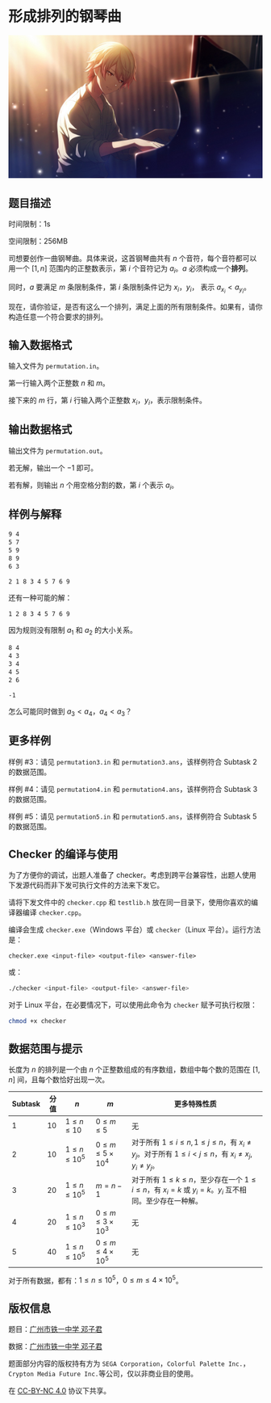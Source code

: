 # 形成排列的钢琴曲

![星星的旋律](./card_013_016_normal_compressed.jpg)

## 题目描述

时间限制：1s

空间限制：256MB

司想要创作一曲钢琴曲。具体来说，这首钢琴曲共有 $n$ 个音符，每个音符都可以用一个 $[1,n]$ 范围内的正整数表示，第 $i$ 个音符记为 $a_i$。$a$ 必须构成一个**排列**。

同时，$a$ 要满足 $m$ 条限制条件，第 $i$ 条限制条件记为 $x_i$，$y_i$， 表示 $a_{x_i}<a_{y_i}$。

现在，请你验证，是否有这么一个排列，满足上面的所有限制条件。如果有，请你构造任意一个符合要求的排列。

## 输入数据格式

输入文件为 `permutation.in`。

第一行输入两个正整数 $n$ 和 $m$。

接下来的 $m$ 行，第 $i$ 行输入两个正整数 $x_i$，$y_i$，表示限制条件。

## 输出数据格式

输出文件为 `permutation.out`。

若无解，输出一个 $-1$ 即可。

若有解，则输出 $n$ 个用空格分割的数，第 $i$ 个表示 $a_i$。

## 样例与解释

```input1
9 4
5 7
5 9
8 9
6 3
```

```output1
2 1 8 3 4 5 7 6 9
```

还有一种可能的解：

```
1 2 8 3 4 5 7 6 9
```

因为规则没有限制 $a_1$ 和 $a_2$ 的大小关系。

```input2
8 4
4 3
3 4
4 5
2 6
```

```output2
-1
```

怎么可能同时做到 $a_3<a_4$，$a_4<a_3$？

## 更多样例

样例 #3：请见 `permutation3.in` 和 `permutation3.ans`，该样例符合 Subtask 2 的数据范围。

样例 #4：请见 `permutation4.in` 和 `permutation4.ans`，该样例符合 Subtask 3 的数据范围。

样例 #5：请见 `permutation5.in` 和 `permutation5.ans`，该样例符合 Subtask 5 的数据范围。

## Checker 的编译与使用

为了方便你的调试，出题人准备了 checker。考虑到跨平台兼容性，出题人使用下发源代码而非下发可执行文件的方法来下发它。

请将下发文件中的 `checker.cpp` 和 `testlib.h` 放在同一目录下，使用你喜欢的编译器编译 `checker.cpp`。

编译会生成 `checker.exe`（Windows 平台）或 `checker`（Linux 平台）。运行方法是：

```shell
checker.exe <input-file> <output-file> <answer-file>
```

或：

```bash
./checker <input-file> <output-file> <answer-file>
```

对于 Linux 平台，在必要情况下，可以使用此命令为 `checker` 赋予可执行权限：

```bash
chmod +x checker
```

## 数据范围与提示

长度为 $n$ 的排列是一个由 $n$ 个正整数组成的有序数组，数组中每个数的范围在 $[1,n]$ 间，且每个数恰好出现一次。

| Subtask | 分值 | $n$             | $m$                    | 更多特殊性质                                                 |
| ------- | ---- | --------------- | ---------------------- | ------------------------------------------------------------ |
| 1       | 10   | $1\le n\le10$   | $0\le m\le5$           | 无                                                           |
| 2       | 10   | $1\le n\le10^5$ | $0\le m\le5\times10^4$ | 对于所有 $1\le i\le n,1\le j\le n$，有 $x_i\neq y_j$。对于所有 $1\le i<j\le n$，有 $x_i\neq x_j,y_i\neq y_j$。 |
| 3       | 20   | $1\le n\le10^5$ | $m=n-1$                | 对于所有 $1\le k\le n$，至少存在一个 $1\le i\le n$，有 $x_i=k$ 或 $y_i=k$。$y_i$ 互不相同。至少存在一种解。 |
| 4       | 20   | $1\le n\le10^3$ | $0\le m\le3\times10^3$ | 无                                                           |
| 5       | 40   | $1\le n\le10^5$ | $0\le m\le4\times10^5$ | 无                                                           |

对于所有数据，都有：$1\le n\le10^5$，$0\le m\le4\times10^5$。

## 版权信息

题目：[广州市铁一中学 邓子君](https://www.luogu.com.cn/user/387836)

数据：[广州市铁一中学 邓子君](https://www.luogu.com.cn/user/387836)

题面部分内容的版权持有方为 `SEGA Corporation`，`Colorful Palette Inc.`，`Crypton Media Future Inc.`等公司，仅以非商业目的使用。

在 [CC-BY-NC 4.0](https://creativecommons.org/licenses/by-nc/4.0/legalcode.zh-hans) 协议下共享。